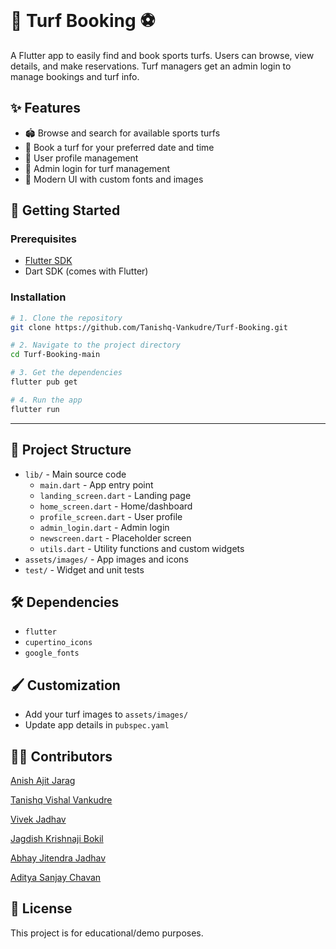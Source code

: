 
<br/>
<h1>🏏 Turf Booking ⚽</h1>

A Flutter app to easily find and book sports turfs. Users can browse, view details, and make reservations. Turf managers get an admin login to manage bookings and turf info.

## ✨ Features

- 🏟️ Browse and search for available sports turfs
- 📅 Book a turf for your preferred date and time
- 👤 User profile management
- 🔑 Admin login for turf management
- 🎨 Modern UI with custom fonts and images


## 🚀 Getting Started

### Prerequisites
- [Flutter SDK](https://flutter.dev/docs/get-started/install)
- Dart SDK (comes with Flutter)


### Installation
```sh
# 1. Clone the repository
git clone https://github.com/Tanishq-Vankudre/Turf-Booking.git

# 2. Navigate to the project directory
cd Turf-Booking-main

# 3. Get the dependencies
flutter pub get

# 4. Run the app
flutter run
```


---

## 📁 Project Structure

- `lib/` - Main source code
	- `main.dart` - App entry point
	- `landing_screen.dart` - Landing page
	- `home_screen.dart` - Home/dashboard
	- `profile_screen.dart` - User profile
	- `admin_login.dart` - Admin login
	- `newscreen.dart` - Placeholder screen
	- `utils.dart` - Utility functions and custom widgets
- `assets/images/` - App images and icons
- `test/` - Widget and unit tests


## 🛠️ Dependencies
- `flutter`
- `cupertino_icons`
- `google_fonts`



## 🖌️ Customization
- Add your turf images to `assets/images/`
- Update app details in `pubspec.yaml`


## 👨‍💻 Contributors

[Anish Ajit Jarag](https://github.com/anish-jarag)

[Tanishq Vishal Vankudre](https://github.com/Tanishq-Vankudre)

[Vivek Jadhav](https://github.com/vivekj65)

[Jagdish Krishnaji Bokil](https://github.com/Jackyy05)

[Abhay Jitendra Jadhav](https://github.com/Abhay8125)

[Aditya Sanjay Chavan](https://github.com/AdityaChavan77)





## 📄 License

This project is for educational/demo purposes. 


